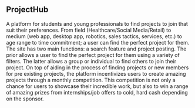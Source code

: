 ## ProjectHub
A platform for students and young professionals to find projects to join that suit their preferences. From field (Healthcare/Social Media/Retail) to medium (web app, desktop app, robotics, sales tactics, services, etc.) to age range to time commitment; a user can find the perfect project for them. The site has two main functions: a search feature and project posting. The prior allows a user to find the perfect project for them using a variety of filters. The latter allows a group or individual to find others to join their project. On top of aiding in the process of finding projects or new members for pre existing projects, the platform incentivizes users to create amazing projects through a monthly competition. This competition is not only a chance for users to showcase their incredible work, but also to win a range of amazing prizes from internships/job offers to cold, hard cash depending on the sponsor.